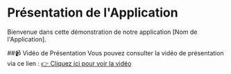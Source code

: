 # Présentation de l'Application
Bienvenue dans cette démonstration de notre application [Nom de l'Application].

##📹 Vidéo de Présentation
Vous pouvez consulter la vidéo de présentation via ce lien :
[👉 Cliquez ici pour voir la vidéo]([URL_DE_LA_VIDEO](https://drive.google.com/file/d/1u0S7k7rrcSUugXMVbXJ4ZG7Vwet3Qvkh/view?usp=sharing))  
